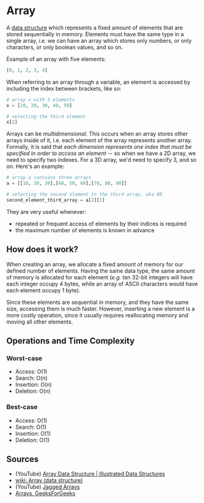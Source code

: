 # Array
A [data structure](Computer%20Science/Data%20Structures/data%20structure.md) which represents a fixed amount of elements that are stored sequentially in memory. Elements must have the same type in a single array, *i.e.* we can have an array which stores only numbers, or only characters, or only boolean values, and so on.

Example of an array with five elements: 
```python
[0, 1, 2, 3, 4]
```

When referring to an array through a variable, an element is accessed by including the index between brackets, like so:
```python
# array x with 5 elements
x = [10, 20, 30, 40, 50]

# selecting the third element
x[2]
```

Arrays can be *multidimensional.* This occurs when an array stores other arrays inside of it, i.e. each element of the array represents another array. Formally, it is said that *each dimension represents one index that must be specified in order to access an element* -- so when we have a 2D array, we need to specify two indexes. For a 3D array, we'd need to specify 3, and so on. Here's an example:
```python
# array a contains three arrays
a = [[10, 20, 30],[40, 50, 60],[70, 80, 90]]

# selecting the second element in the third array, aka 80
second_element_third_array = a[2][1]
```

They are very useful whenever:
- repeated or frequent access of elements by their indices is required
- the maximum number of elements is known in advance
## How does it work?
When creating an array, we allocate a fixed amount of memory for our defined number of elements. Having the same data type, the same amount of memory is allocated for each element (*e.g.* ten 32-bit integers will have each integer occupy 4 bytes, while an array of ASCII characters would have each element occupy 1 byte). 

Since these elements are sequential in memory, and they have the same size, accessing them is much faster. However, inserting a new element is a more costly operation, since it usually requires reallocating memory and moving all other elements.
## Operations and Time Complexity
### Worst-case
- Access: O(1)
- Search: O(n)
- Insertion: O(n)
- Deletion: O(n)
### Best-case
- Access: O(1)
- Search: O(1)
- Insertion: O(1)
- Deletion: O(1)
## Sources
- (YouTube) [Array Data Structure | Illustrated Data Structures](https://www.youtube.com/watch?v=QJNwK2uJyGs)
- [wiki: Array (data structure)](https://en.wikipedia.org/wiki/Array_(data_structure))
- (YouTube) [Jagged Arrays](https://www.youtube.com/watch?v=1jtrQqYpt7g)
- [Arrays, GeeksForGeeks](https://www.geeksforgeeks.org/array-data-structure/)